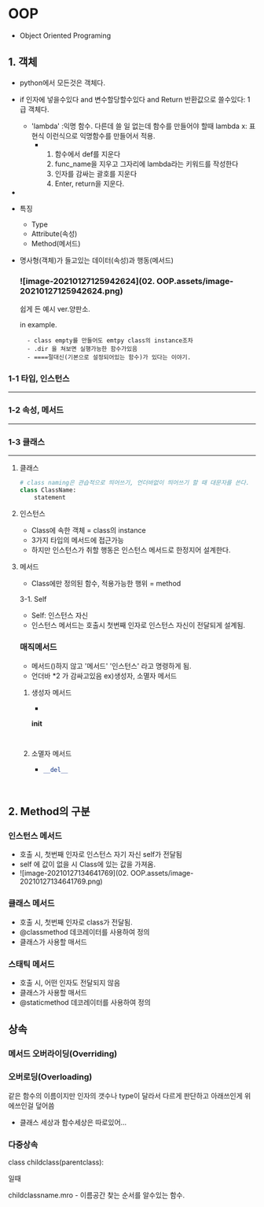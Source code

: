 # OOP 

- Object Oriented Programing



## 1. 객체

- python에서 모든것은 객체다.

- if 인자에 넣을수있다 and 변수할당할수있다 and Return 반환값으로 쓸수있다: 1급 객체다.

  * 'lambda' :익명 함수. 다른데 쓸 일 없는데 함수를 만들어야 할때 lambda x: 표현식 이런식으로 익명함수를 만들어서 적용.
    * 1. 함수에서 def를 지운다
      2. func_name을 지우고 그자리에 lambda라는 키워드를 작성한다
      3. 인자를 감싸는 괄호를 지운다
      4. Enter, return을 지운다.

- 

- 특징

  - Type
  - Attribute(속성)
  - Method(메서드)

- 명사형(객체)가 들고있는 데이터(속성)과 행동(메서드)

  ### ![image-20210127125942624](02. OOP.assets/image-20210127125942624.png)

  쉽게 든 예시 ver.양판소.

  in example.

  		- class empty를 만들어도 emtpy class의 instance조차 
  		- .dir 을 쳐보면 실행가능한 함수가있음
  		- ====절대신(기본으로 설정되어있는 함수)가 있다는 이야기.

### 1-1 타입, 인스턴스

---



### 1-2 속성, 메서드

---



### 1-3 클래스

---

1. 클래스

   ```python
   # class naming은 관습적으로 띄어쓰기, 언더바없이 띄어쓰기 할 때 대문자를 쓴다.
   class ClassName:  
       statement
   ```

2. 인스턴스

   - Class에 속한 객체 = class의 instance
   - 3가지 타입의 메서드에 접근가능
   - 하지만 인스턴스가 취할 행동은 인스턴스 메서드로 한정지어 설계한다.

3. 메서드

   - Class에만 정의된 함수, 적용가능한 행위 = method

   3-1. Self

   - Self: 인스턴스 자신
   - 인스턴스 메서드는 호출시 첫번째 인자로 인스턴스 자신이 전달되게 설계됨.

   ### 매직메서드

   - 메서드()하지 않고 '메서드' '인스턴스' 라고 명령하게 됨.
   - 언더바 *2 가 감싸고있음 ex)생성자, 소멸자 메서드

   1. 생성자 메서드
      - ```python 
       __init__
       ```
   
   
   2. 소멸자 메서드
      
      - ``` python
        __del__
        ```
   
   ​     



## 2. Method의 구분

### 인스턴스 메서드

- 호출 시, 첫번째 인자로 인스턴스 자기 자신 self가 전달됨
- self 에 값이 없을 시 Class에 있는 값을 가져옴.
- ![image-20210127134641769](02. OOP.assets/image-20210127134641769.png)

### 클래스 메서드

- 호출 시, 첫번째 인자로 class가 전달됨.
- @classmethod 데코레이터를 사용하여 정의
- 클래스가 사용할 매서드

### 스태틱 메서드

- 호출 시, 어떤 인자도 전달되지 않음
- 클래스가 사용할 매서드
- @staticmethod 데코레이터를 사용하여 정의



## 상속

### 메서드 오버라이딩(Overriding)



### 오버로딩(Overloading)

같은 함수의 이름이지만 인자의 갯수나 type이 달라서 다르게 판단하고 아래쓰인게 위에쓰인걸 덮어씀

- 클래스 세상과 함수세상은 따로있어...



### 다중상속

class childclass(parentclass):

일때

childclassname.mro - 이름공간 찾는 순서를 알수있는 함수.